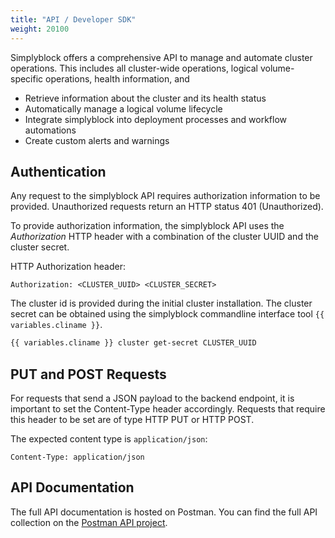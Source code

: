 ```yaml
---
title: "API / Developer SDK"
weight: 20100
---
```


Simplyblock offers a comprehensive API to manage and automate cluster operations. This includes all cluster-wide
operations, logical volume-specific operations, health information, and 

 - Retrieve information about the cluster and its health status
 - Automatically manage a logical volume lifecycle
 - Integrate simplyblock into deployment processes and workflow automations
 - Create custom alerts and warnings

## Authentication

Any request to the simplyblock API requires authorization information to be provided. Unauthorized requests
return an HTTP status 401 (Unauthorized).

To provide authorization information, the simplyblock API uses the _Authorization_ HTTP header with a
combination of the cluster UUID and the cluster secret.

HTTP Authorization header:

```plain
Authorization: <CLUSTER_UUID> <CLUSTER_SECRET>
```

The cluster id is provided during the initial cluster installation. The cluster secret can be obtained using
the simplyblock commandline interface tool `{{ variables.cliname }}`.

```bash
{{ variables.cliname }} cluster get-secret CLUSTER_UUID
```

## PUT and POST Requests 

For requests that send a JSON payload to the backend endpoint, it is important to set the Content-Type header
accordingly. Requests that require this header to be set are of type HTTP PUT or HTTP POST.

The expected content type is `application/json`:

```plain
Content-Type: application/json
```

## API Documentation

The full API documentation is hosted on Postman. You can find the full API collection on the
[Postman API project](https://documenter.getpostman.com/view/434798/2sA3QpCtzT#intro).
